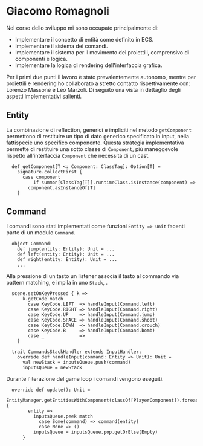 # Giacomo Romagnoli

Nel corso dello sviluppo mi sono occupato principalmente di:

* Implementare il concetto di entità come definito in ECS.
* Implementare il sistema dei comandi.
* Implementare il sistema per il movimento dei proiettili, comprensivo di componenti e logica.
* Implementare la logica di rendering dell'interfaccia grafica.

Per i primi due punti il lavoro è stato prevalentemente autonomo, mentre per proiettili e rendering ho collaborato a stretto contatto rispettivamente con: Lorenzo Massone e Leo Marzoli.
Di seguito una vista in dettaglio degli aspetti implementativi salienti.

## Entity
La combinazione di reflection, generici e impliciti nel metodo ```getComponent``` permettono di restituire un tipo di dato generico specificato in input, nella fattispecie uno specifico componente.
Questa strategia implementativa permette di restituire una sotto classe di ```Component```, più maneggevole rispetto all'interfaccia ```Component``` che necessita di un cast.
```
  def getComponent[T <: Component: ClassTag]: Option[T] =
    signature.collectFirst {
      case component
          if summon[ClassTag[T]].runtimeClass.isInstance(component) =>
        component.asInstanceOf[T]
    }
```
## Command
I comandi sono stati implementati come funzioni ```Entity => Unit``` facenti parte di un modulo ```Command```.
```
  object Command:
    def jump(entity: Entity): Unit = ...
    def left(entity: Entity): Unit = ...
    def right(entity: Entity): Unit = ...
    ...
```
Alla pressione di un tasto un listener associa il tasto al commando via pattern matching, e impila in uno ```Stack```, .
```
  scene.setOnKeyPressed { k =>
      k.getCode match
        case KeyCode.LEFT  => handleInput(Command.left)
        case KeyCode.RIGHT => handleInput(Command.right)
        case KeyCode.UP    => handleInput(Command.jump)
        case KeyCode.SPACE => handleInput(Command.shoot)
        case KeyCode.DOWN  => handleInput(Command.crouch)
        case KeyCode.B     => handleInput(Command.bomb)
        case _             =>
    }
```
```
  trait CommandsStackHandler extends InputHandler:
    override def handleInput(command: Entity => Unit): Unit = 
      val newStack = inputsQueue.push(command)
      inputsQueue = newStack
```
Durante l'iterazione del game loop i comandi vengono eseguiti.
```
  override def update(): Unit =
      EntityManager.getEntitiesWithComponent(classOf[PlayerComponent]).foreach {
        entity =>
          inputsQueue.peek match
            case Some(command) => command(entity)
            case None => ()
          inputsQueue = inputsQueue.pop.getOrElse(Empty)
      }
```
